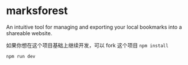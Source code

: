 # marksforest

An intuitive tool for managing and exporting your local bookmarks into a shareable website.

如果你想在这个项目基础上继续开发，可以 fork 这个项目
`npm install`

`npm run dev   `
